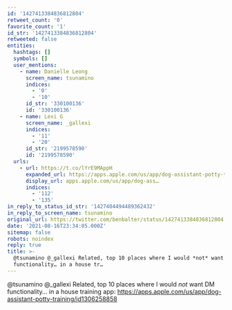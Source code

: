 ```yaml
---
id: '1427413384836812804'
retweet_count: '0'
favorite_count: '1'
id_str: '1427413384836812804'
retweeted: false
entities:
  hashtags: []
  symbols: []
  user_mentions:
    - name: Danielle Leong
      screen_name: tsunamino
      indices:
        - '0'
        - '10'
      id_str: '330100136'
      id: '330100136'
    - name: Lexi G
      screen_name: _gallexi
      indices:
        - '11'
        - '20'
      id_str: '2199578590'
      id: '2199578590'
  urls:
    - url: https://t.co/lYrE9MAppH
      expanded_url: https://apps.apple.com/us/app/dog-assistant-potty-training/id1306258858
      display_url: apps.apple.com/us/app/dog-ass…
      indices:
        - '112'
        - '135'
in_reply_to_status_id_str: '1427404494489362432'
in_reply_to_screen_name: tsunamino
original_url: https://twitter.com/benbalter/status/1427413384836812804
date: '2021-08-16T23:34:05.000Z'
sitemap: false
robots: noindex
reply: true
title: >-
  @tsunamino @_gallexi Related, top 10 places where I would *not* want DM
  functionality… in a house tr…
---
```


@tsunamino @_gallexi Related, top 10 places where I would *not* want DM functionality… in a house training app: https://apps.apple.com/us/app/dog-assistant-potty-training/id1306258858